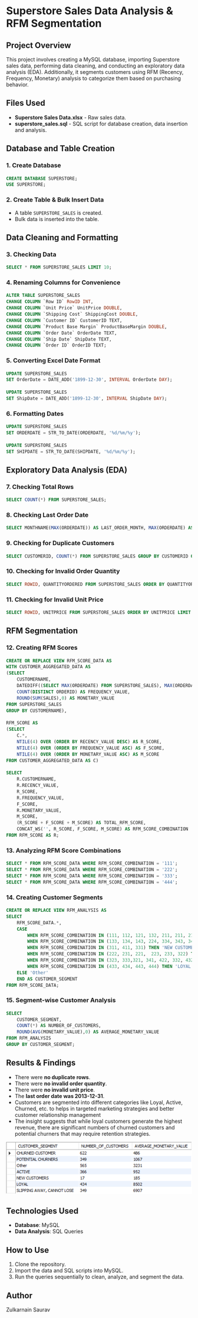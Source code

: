 # Superstore Sales Data Analysis & RFM Segmentation

## Project Overview
This project involves creating a MySQL database, importing Superstore sales data, performing data cleaning, and conducting an exploratory data analysis (EDA). Additionally, it segments customers using RFM (Recency, Frequency, Monetary) analysis to categorize them based on purchasing behavior.

## Files Used
- **Superstore Sales Data.xlsx** - Raw sales data.
- **superstore_sales.sql** - SQL script for database creation, data insertion and analysis.

## Database and Table Creation
### 1. Create Database
```sql
CREATE DATABASE SUPERSTORE;
USE SUPERSTORE;
```
### 2. Create Table & Bulk Insert Data
- A table `SUPERSTORE_SALES` is created.
- Bulk data is inserted into the table.

## Data Cleaning and Formatting
### 3. Checking Data
```sql
SELECT * FROM SUPERSTORE_SALES LIMIT 10;
```
### 4. Renaming Columns for Convenience
```sql
ALTER TABLE SUPERSTORE_SALES  
CHANGE COLUMN `Row ID` RowID INT,
CHANGE COLUMN `Unit Price` UnitPrice DOUBLE,
CHANGE COLUMN `Shipping Cost` ShippingCost DOUBLE,
CHANGE COLUMN `Customer ID` CustomerID TEXT,
CHANGE COLUMN `Product Base Margin` ProductBaseMargin DOUBLE,
CHANGE COLUMN `Order Date` OrderDate TEXT,
CHANGE COLUMN `Ship Date` ShipDate TEXT,
CHANGE COLUMN `Order ID` OrderID TEXT;
```
### 5. Converting Excel Date Format
```sql
UPDATE SUPERSTORE_SALES
SET OrderDate = DATE_ADD('1899-12-30', INTERVAL OrderDate DAY);

UPDATE SUPERSTORE_SALES
SET ShipDate = DATE_ADD('1899-12-30', INTERVAL ShipDate DAY);
```
### 6. Formatting Dates
```sql
UPDATE SUPERSTORE_SALES
SET ORDERDATE = STR_TO_DATE(ORDERDATE, '%d/%m/%y');

UPDATE SUPERSTORE_SALES
SET SHIPDATE = STR_TO_DATE(SHIPDATE, '%d/%m/%y');
```

## Exploratory Data Analysis (EDA)
### 7. Checking Total Rows
```sql
SELECT COUNT(*) FROM SUPERSTORE_SALES;
```
### 8. Checking Last Order Date
```sql
SELECT MONTHNAME(MAX(ORDERDATE)) AS LAST_ORDER_MONTH, MAX(ORDERDATE) AS LAST_ORDER_DATE FROM SUPERSTORE_SALES;
```
### 9. Checking for Duplicate Customers
```sql
SELECT CUSTOMERID, COUNT(*) FROM SUPERSTORE_SALES GROUP BY CUSTOMERID ORDER BY 2 DESC;
```
### 10. Checking for Invalid Order Quantity
```sql
SELECT ROWID, QUANTITYORDERED FROM SUPERSTORE_SALES ORDER BY QUANTITYORDERED LIMIT 10;
```
### 11. Checking for Invalid Unit Price
```sql
SELECT ROWID, UNITPRICE FROM SUPERSTORE_SALES ORDER BY UNITPRICE LIMIT 10;
```

## RFM Segmentation
### 12. Creating RFM Scores
```sql
CREATE OR REPLACE VIEW RFM_SCORE_DATA AS
WITH CUSTOMER_AGGREGATED_DATA AS
(SELECT
    CUSTOMERNAME,
    DATEDIFF((SELECT MAX(ORDERDATE) FROM SUPERSTORE_SALES), MAX(ORDERDATE)) AS RECENCY_VALUE,
    COUNT(DISTINCT ORDERID) AS FREQUENCY_VALUE,
    ROUND(SUM(SALES),0) AS MONETARY_VALUE
FROM SUPERSTORE_SALES
GROUP BY CUSTOMERNAME),

RFM_SCORE AS
(SELECT
    C.*,
    NTILE(4) OVER (ORDER BY RECENCY_VALUE DESC) AS R_SCORE,
    NTILE(4) OVER (ORDER BY FREQUENCY_VALUE ASC) AS F_SCORE,
    NTILE(4) OVER (ORDER BY MONETARY_VALUE ASC) AS M_SCORE
FROM CUSTOMER_AGGREGATED_DATA AS C)

SELECT
    R.CUSTOMERNAME,
    R.RECENCY_VALUE,
    R_SCORE,
    R.FREQUENCY_VALUE,
    F_SCORE,
    R.MONETARY_VALUE,
    M_SCORE,
    (R_SCORE + F_SCORE + M_SCORE) AS TOTAL_RFM_SCORE,
    CONCAT_WS('', R_SCORE, F_SCORE, M_SCORE) AS RFM_SCORE_COMBINATION
FROM RFM_SCORE AS R;
```
### 13. Analyzing RFM Score Combinations
```sql
SELECT * FROM RFM_SCORE_DATA WHERE RFM_SCORE_COMBINATION = '111';
SELECT * FROM RFM_SCORE_DATA WHERE RFM_SCORE_COMBINATION = '222';
SELECT * FROM RFM_SCORE_DATA WHERE RFM_SCORE_COMBINATION = '333';
SELECT * FROM RFM_SCORE_DATA WHERE RFM_SCORE_COMBINATION = '444';
```
### 14. Creating Customer Segments
```sql
CREATE OR REPLACE VIEW RFM_ANALYSIS AS
SELECT
    RFM_SCORE_DATA.*,
    CASE
        WHEN RFM_SCORE_COMBINATION IN (111, 112, 121, 132, 211, 211, 212, 114, 141) THEN 'CHURNED CUSTOMER'
        WHEN RFM_SCORE_COMBINATION IN (133, 134, 143, 224, 334, 343, 344, 144) THEN 'SLIPPING AWAY, CANNOT LOSE'
        WHEN RFM_SCORE_COMBINATION IN (311, 411, 331) THEN 'NEW CUSTOMERS'
        WHEN RFM_SCORE_COMBINATION IN (222, 231, 221,  223, 233, 322) THEN 'POTENTIAL CHURNERS'
        WHEN RFM_SCORE_COMBINATION IN (323, 333,321, 341, 422, 332, 432) THEN 'ACTIVE'
        WHEN RFM_SCORE_COMBINATION IN (433, 434, 443, 444) THEN 'LOYAL'
    ELSE 'Other'
    END AS CUSTOMER_SEGMENT
FROM RFM_SCORE_DATA;
```
### 15. Segment-wise Customer Analysis
```sql
SELECT
    CUSTOMER_SEGMENT,
    COUNT(*) AS NUMBER_OF_CUSTOMERS,
    ROUND(AVG(MONETARY_VALUE),0) AS AVERAGE_MONETARY_VALUE
FROM RFM_ANALYSIS
GROUP BY CUSTOMER_SEGMENT;
```

## Results & Findings
- There were **no duplicate rows**.
- There were **no invalid order quantity**.
- There were **no invalid unit price**.
- The **last order date was 2013-12-31**.
- Customers are segmented into different categories like Loyal, Active, Churned, etc. to helps in targeted marketing strategies and better customer relationship management
- The insight suggests that while loyal customers generate the highest revenue, there are significant numbers of churned customers and potential churners that may require retention strategies.

![Customer Segments](customer_segments.PNG)

## Technologies Used
- **Database**: MySQL
- **Data Analysis**: SQL Queries

## How to Use
1. Clone the repository.
2. Import the data and SQL scripts into MySQL.
3. Run the queries sequentially to clean, analyze, and segment the data.

## Author
Zulkarnain Saurav

